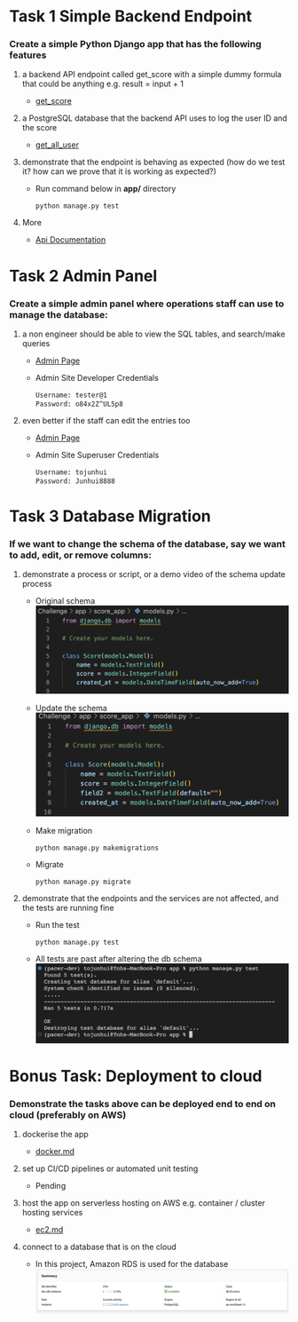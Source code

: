 # Task 1 Simple Backend Endpoint

### Create a simple Python Django app that has the following features

1. a backend API endpoint called  get_score  with a simple dummy formula that could be anything e.g.  result = input + 1

    - [get_score](http://54.169.102.189:8000/app/get_score?input=4)

2. a PostgreSQL database that the backend API uses to log the user ID and the score

    - [get_all_user](http://54.169.102.189:8000/app/user)

3. demonstrate that the endpoint is behaving as expected (how do we test it? how can we prove that it is working as expected?)

    - Run command below in <b>app/</b> directory 
        ```
        python manage.py test
        ```

4. More
    - [Api Documentation](http://54.169.102.189:8000/swagger)

# Task 2 Admin Panel
### Create a simple admin panel where operations staff can use to manage the database:

1. a non engineer should be able to view the SQL tables, and search/make queries

    - [Admin Page](http://54.169.102.189:8000/admin)

    - Admin Site Developer Credentials
        ```
        Username: tester@1
        Password: o84x2Z^UL5p8
        ```

2. even better if the staff can edit the entries too
    - [Admin Page](http://54.169.102.189:8000/admin)

    - Admin Site Superuser Credentials
        ```
        Username: tojunhui
        Password: Junhui8888
        ```


# Task 3 Database Migration
### If we want to change the schema of the database, say we want to add, edit, or remove columns:

1. demonstrate a process or script, or a demo video of the schema update process
    - Original schema
    ![Datbase summary](/assets/1.png)
    
    - Update the schema
    ![Datbase summary](/assets/2.png)

    - Make migration
        ```
        python manage.py makemigrations
        ```

    - Migrate
        ```
        python manage.py migrate
        ```

2. demonstrate that the endpoints and the services are not affected, and the tests are 
running fine
    - Run the test
        ```
        python manage.py test
        ```
    - All tests are past after altering the db schema
    ![Datbase summary](/assets/3.png)


# Bonus Task: Deployment to cloud
### Demonstrate the tasks above can be deployed end to end on cloud (preferably on AWS)

1. dockerise the app
    - [docker.md](/docker.md)

2. set up CI/CD pipelines or automated unit testing
    - Pending

3. host the app on serverless hosting on AWS e.g. container / cluster hosting services
    - [ec2.md](/ec2.md)

4. connect to a database that is on the cloud
    - In this project, Amazon RDS is used for the database
    ![Datbase summary](/assets/db.png)




